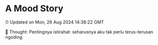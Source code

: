 # A Mood Story

⏰ Updated on Mon, 26 Aug 2024 14:38:22 GMT

💭 Thought: Pentingnya istirahat: seharusnya aku tak perlu terus-terusan ngoding.

